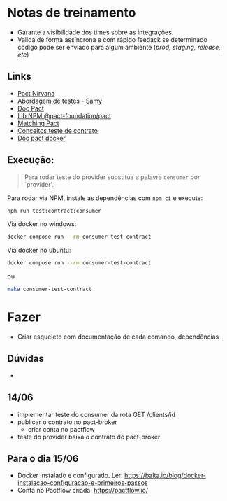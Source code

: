 
# Notas de treinamento

- Garante a visibilidade dos times sobre as integrações.
- Valida de forma assíncrona e com rápido feedack se determinado código pode ser enviado para algum ambiente (_prod, staging, release, etc_)

## Links

- [Pact Nirvana](https://docs.pact.io/pact_nirvana)
- [Abordagem de testes - Samy](https://medium.com/assertqualityassurance/abordagem-de-testes-212b6238f0c3)
- [Doc Pact](https://docs.pact.io/)
- [Lib NPM @pact-foundation/pact](https://npmjs.com/package/@pact-foundation/pact)
- [Matching Pact](https://www.npmjs.com/package/@pact-foundation/pact#matching)
- [Conceitos teste de contrato](https://github.com/PauloGoncalvesBH/nirvana-teste-de-contrato/)
- [Doc pact docker](https://docs.pact.io/docker)

## Execução:

> Para rodar teste do provider substitua a palavra `consumer` por `provider'.

Para rodar via NPM, instale as dependências com `npm ci` e execute:
```sh
npm run test:contract:consumer
```

Via docker no windows:
```sh
docker compose run --rm consumer-test-contract
```

Via docker no ubuntu:
```sh
docker compose run --rm consumer-test-contract
```
ou

```sh
make consumer-test-contract
```

# Fazer
- Criar esqueleto com documentação de cada comando, dependências

## Dúvidas
- 

## 14/06

- implementar teste do consumer da rota GET /clients/id
- publicar o contrato no pact-broker
    - criar conta no pactflow
- teste do provider baixa o contrato do pact-broker

## Para o dia 15/06

- Docker instalado e configurado. Ler: https://balta.io/blog/docker-instalacao-configuracao-e-primeiros-passos
- Conta no Pactflow criada: https://pactflow.io/
